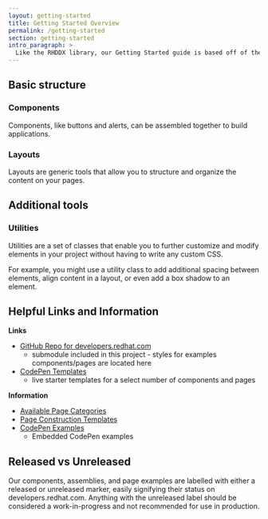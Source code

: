 ```yaml
---
layout: getting-started
title: Getting Started Overview
permalink: /getting-started
section: getting-started
intro_paragraph: >
  Like the RHDDX library, our Getting Started guide is based off of the <a href="https://www.patternfly.org/v4/get-started/about" target="top">PatternFly</a> Getting Started guide.
---
```


## Basic structure

### Components

Components, like buttons and alerts, can be assembled together to build applications.

### Layouts

Layouts are generic tools that allow you to structure and organize the content on your pages.

## Additional tools

### Utilities

Utilities are a set of classes that enable you to further customize and modify elements in your project without having to write any custom CSS.

For example, you might use a utility class to add additional spacing between elements, align content in a layout, or even add a box shadow to an element.

## Helpful Links and Information

  **Links**
  - [GitHub Repo for developers.redhat.com](https://github.com/redhat-developer/developers.redhat.com)
    - submodule included in this project - styles for examples components/pages are located here
  - [CodePen Templates](https://codepen.io/collection/AEwLNY)
    - live starter templates for a select number of components and pages

  **Information**
  - [Available Page Categories](/help/available-categories)
  - [Page Construction Templates](/help/page-construction)
  - [CodePen Examples](/help/codepen-examples)
    - Embedded CodePen examples

## Released vs Unreleased

Our components, assemblies, and page examples are labelled with either a <span class="pf-c-label label-released">released</span> or <span class="pf-c-label label-unreleased">unreleased</span> marker, easily signifying their status on developers.redhat.com. Anything with the <span class="pf-c-label label-unreleased">unreleased</span> label should be considered a work-in-progress and not recommended for use in production.
